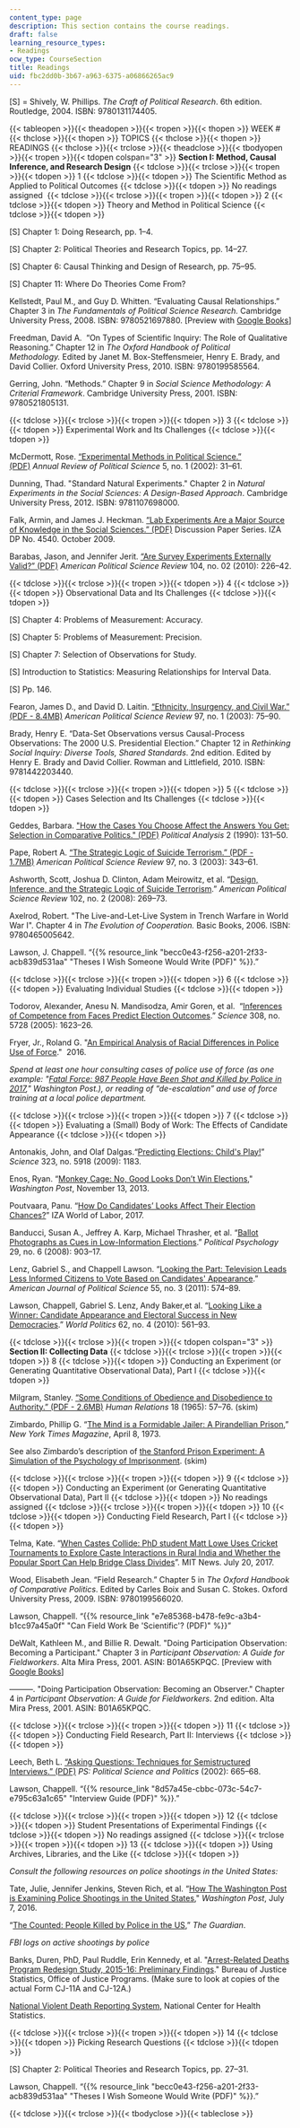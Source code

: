 ```yaml
---
content_type: page
description: This section contains the course readings.
draft: false
learning_resource_types:
- Readings
ocw_type: CourseSection
title: Readings
uid: fbc2dd0b-3b67-a963-6375-a06866265ac9
---
```

\[S\] = Shively, W. Phillips. *The Craft of Political Research*. 6th edition. Routledge, 2004. ISBN: 9780131174405.

{{< tableopen >}}{{< theadopen >}}{{< tropen >}}{{< thopen >}}
WEEK #
{{< thclose >}}{{< thopen >}}
TOPICS
{{< thclose >}}{{< thopen >}}
READINGS
{{< thclose >}}{{< trclose >}}{{< theadclose >}}{{< tbodyopen >}}{{< tropen >}}{{< tdopen colspan="3" >}}
**Section I: Method, Causal Inference, and Research Design**
{{< tdclose >}}{{< trclose >}}{{< tropen >}}{{< tdopen >}}
1
{{< tdclose >}}{{< tdopen >}}
The Scientific Method as Applied to Political Outcomes
{{< tdclose >}}{{< tdopen >}}
No readings assigned 
{{< tdclose >}}{{< trclose >}}{{< tropen >}}{{< tdopen >}}
2
{{< tdclose >}}{{< tdopen >}}
Theory and Method in Political Science
{{< tdclose >}}{{< tdopen >}}

\[S\] Chapter 1: Doing Research, pp. 1–4.

\[S\] Chapter 2: Political Theories and Research Topics, pp. 14–27.

\[S\] Chapter 6: Causal Thinking and Design of Research, pp. 75–95.

\[S\] Chapter 11: Where Do Theories Come From?

Kellstedt, Paul M., and Guy D. Whitten. “Evaluating Causal Relationships.” Chapter 3 in *The Fundamentals of Political Science Research.* Cambridge University Press, 2008. ISBN: 9780521697880. \[Preview with [Google Books](https://books.google.com/books?id=dO-2oTHc6yQC&pg=PA45=onepage#v=onepage&q&f=false)\]

Freedman, David A.  “On Types of Scientific Inquiry: The Role of Qualitative Reasoning.” Chapter 12 in *The Oxford Handbook of Political Methodology.* Edited by Janet M. Box-Steffensmeier, Henry E. Brady, and David Collier. Oxford University Press, 2010. ISBN: 9780199585564.

Gerring, John. “Methods.” Chapter 9 in *Social Science Methodology: A Criterial Framework*. Cambridge University Press, 2001. ISBN: 9780521805131.

{{< tdclose >}}{{< trclose >}}{{< tropen >}}{{< tdopen >}}
3
{{< tdclose >}}{{< tdopen >}}
Experimental Work and Its Challenges
{{< tdclose >}}{{< tdopen >}}

McDermott, Rose. [“Experimental Methods in Political Science.” (PDF)](http://www.uky.edu/AS/PoliSci/Peffley/pdf/McDermott%202002%20EXPERIMENTAL%20METHODS%20IN%20POLITICAL%20SCIENCE.pdf) *Annual Review of Political Science* 5, no. 1 (2002): 31–61.

Dunning, Thad. "Standard Natural Experiments." Chapter 2 in *Natural Experiments in the Social Sciences: A Design-Based Approach*. Cambridge University Press, 2012. ISBN: 9781107698000. 

Falk, Armin, and James J. Heckman. [“Lab Experiments Are a Major Source of Knowledge in the Social Sciences.” (PDF)](http://ftp.iza.org/dp4540.pdf) Discussion Paper Series. IZA DP No. 4540. October 2009.

Barabas, Jason, and Jennifer Jerit. [“Are Survey Experiments Externally Valid?” (PDF)](http://www.jjerit.com/images/BarabasJerit_APSR_2010.pdf) *American Political Science Review* 104, no. 02 (2010): 226–42.

{{< tdclose >}}{{< trclose >}}{{< tropen >}}{{< tdopen >}}
4
{{< tdclose >}}{{< tdopen >}}
Observational Data and Its Challenges
{{< tdclose >}}{{< tdopen >}}

\[S\] Chapter 4: Problems of Measurement: Accuracy. 

\[S\] Chapter 5: Problems of Measurement: Precision.

\[S\] Chapter 7: Selection of Observations for Study.

\[S\] Introduction to Statistics: Measuring Relationships for Interval Data.

\[S\] Pp. 146.

Fearon, James D., and David D. Laitin. [“Ethnicity, Insurgency, and Civil War.” (PDF - 8.4MB)](https://www.cambridge.org/core/journals/american-political-science-review/article/ethnicity-insurgency-and-civil-war/B1D5D0E7C782483C5D7E102A61AD6605) *American Political Science Review* 97, no. 1 (2003): 75–90.

Brady, Henry E. “Data-Set Observations versus Causal-Process Observations: The 2000 U.S. Presidential Election.” Chapter 12 in *Rethinking Social Inquiry: Diverse Tools, Shared Standards*. 2nd edition. Edited by Henry E. Brady and David Collier. Rowman and Littlefield, 2010. ISBN: 9781442203440.

{{< tdclose >}}{{< trclose >}}{{< tropen >}}{{< tdopen >}}
5
{{< tdclose >}}{{< tdopen >}}
Cases Selection and Its Challenges
{{< tdclose >}}{{< tdopen >}}

Geddes, Barbara. ["How the Cases You Choose Affect the Answers You Get: Selection in Comparative Politics." (PDF)](http://citeseerx.ist.psu.edu/viewdoc/download?doi=10.1.1.315.5213&rep=rep1&type=pdf) *Political Analysis* 2 (1990): 131–50.

Pape, Robert A. [“The Strategic Logic of Suicide Terrorism.” (PDF - 1.7MB)](http://www.columbia.edu/itc/journalism/stille/Politics%20Fall%202007/readings%20weeks%206-7/Strategic%20Logic%20of%20Suicide%20Missions.pdf) *American Political Science Review* 97, no. 3 (2003): 343–61.

Ashworth, Scott, Joshua D. Clinton, Adam Meirowitz, et al. “[Design, Inference, and the Strategic Logic of Suicide Terrorism](https://www.jstor.org/stable/27644515?seq=1#page_scan_tab_contents).” *American Political Science Review* 102, no. 2 (2008): 269–73.

Axelrod, Robert. "The Live-and-Let-Live System in Trench Warfare in World War I". Chapter 4 in *The Evolution of Cooperation.* Basic Books, 2006. ISBN: 9780465005642.

Lawson, J. Chappell. “{{% resource_link "becc0e43-f256-a201-2f33-acb839d531aa" "Theses I Wish Someone Would Write (PDF)" %}}.” 

{{< tdclose >}}{{< trclose >}}{{< tropen >}}{{< tdopen >}}
6
{{< tdclose >}}{{< tdopen >}}
Evaluating Individual Studies
{{< tdclose >}}{{< tdopen >}}

Todorov, Alexander, Anesu N. Mandisodza, Amir Goren, et al.  “[Inferences of Competence from Faces Predict Election Outcomes](http://science.sciencemag.org/content/308/5728/1623).” *Science* 308, no. 5728 (2005): 1623–26.

Fryer, Jr., Roland G. "[An Empirical Analysis of Racial Differences in Police Use of Force](https://scholar.harvard.edu/fryer/publications/empirical-analysis-racial-differences-police-use-force)."  2016.

*Spend at least one hour consulting cases of police use of force (as one example: "*[*Fatal Force: 987 People Have Been Shot and Killed by Police in 2017*](https://www.washingtonpost.com/graphics/national/police-shootings-2017/)*," Washington Post.), or reading of “de-escalation” and use of force training at a local police department.*

{{< tdclose >}}{{< trclose >}}{{< tropen >}}{{< tdopen >}}
7
{{< tdclose >}}{{< tdopen >}}
Evaluating a (Small) Body of Work: The Effects of Candidate Appearance
{{< tdclose >}}{{< tdopen >}}

Antonakis, John, and Olaf Dalgas.“[Predicting Elections: Child's Play!](http://science.sciencemag.org/content/323/5918/1183)” *Science* 323, no. 5918 (2009): 1183.

Enos, Ryan. “[Monkey Cage: No, Good Looks Don’t Win Elections](https://www.washingtonpost.com/news/monkey-cage/wp/2013/11/13/no-good-looks-dont-win-elections/?utm_term=.2d2f62778c3a)," *Washington Post*, November 13, 2013.

Poutvaara, Panu. “[How Do Candidates’ Looks Affect Their Election Chances?](https://wol.iza.org/articles/how-do-candidates-looks-affect-their-election-chances/long)” IZA World of Labor, 2017.

Banducci, Susan A., Jeffrey A. Karp, Michael Thrasher, et al. “[Ballot Photographs as Cues in Low-Information Elections](https://www.jstor.org/stable/20447173?seq=1#page_scan_tab_contents).” *Political Psychology* 29, no. 6 (2008): 903–17.

Lenz, Gabriel S., and Chappell Lawson. “[Looking the Part: Television Leads Less Informed Citizens to Vote Based on Candidates' Appearance](http://onlinelibrary.wiley.com/doi/10.1111/j.1540-5907.2011.00511.x/abstract).” *American Journal of Political Science* 55, no. 3 (2011): 574–89.

Lawson, Chappell, Gabriel S. Lenz, Andy Baker,et al. “[Looking Like a Winner: Candidate Appearance and Electoral Success in New Democracies](https://www.jstor.org/stable/40891390?seq=1#page_scan_tab_contents).” *World Politics* 62, no. 4 (2010): 561–93.

{{< tdclose >}}{{< trclose >}}{{< tropen >}}{{< tdopen colspan="3" >}}
**Section II: Collecting Data**
{{< tdclose >}}{{< trclose >}}{{< tropen >}}{{< tdopen >}}
8
{{< tdclose >}}{{< tdopen >}}
Conducting an Experiment (or Generating Quantitative Observational Data), Part I
{{< tdclose >}}{{< tdopen >}}

Milgram, Stanley. [“Some Conditions of Obedience and Disobedience to Authority.” (PDF - 2.6MB)](http://psyc604.stasson.org/Milgram2.pdf) *Human Relations* 18 (1965): 57–76. (skim)

Zimbardo, Phillip G. “[The Mind is a Formidable Jailer: A Pirandellian Prison](https://www.nytimes.com/1973/04/08/archives/a-pirandellian-prison-the-mind-is-a-formidable-jailer.html),” *New York Times Magazine*, April 8, 1973.

See also Zimbardo’s description of [the Stanford Prison Experiment: A Simulation of the Psychology of Imprisonment](http://www.prisonexp.org/). (skim)

{{< tdclose >}}{{< trclose >}}{{< tropen >}}{{< tdopen >}}
9
{{< tdclose >}}{{< tdopen >}}
Conducting an Experiment (or Generating Quantitative Observational Data), Part II
{{< tdclose >}}{{< tdopen >}}
No readings assigned
{{< tdclose >}}{{< trclose >}}{{< tropen >}}{{< tdopen >}}
10
{{< tdclose >}}{{< tdopen >}}
Conducting Field Research, Part I
{{< tdclose >}}{{< tdopen >}}

Telma, Kate. “[When Castes Collide: PhD student Matt Lowe Uses Cricket Tournaments to Explore Caste Interactions in Rural India and Whether the Popular Sport Can Help Bridge Class Divides](http://news.mit.edu/2017/mit-student-matt-lowe-uses-cricket-to-study-caste-relations-in-india-0720)”. MIT News. July 20, 2017.

Wood, Elisabeth Jean. “Field Research.” Chapter 5 in *The Oxford Handbook of Comparative Politics*. Edited by Carles Boix and Susan C. Stokes. Oxford University Press, 2009. ISBN: 9780199566020. 

Lawson, Chappell. “{{% resource_link "e7e85368-b478-fe9c-a3b4-b1cc97a45a0f" "Can Field Work Be 'Scientific'? (PDF)" %}}” 

DeWalt, Kathleen M., and Billie R. Dewalt. "Doing Participation Observation: Becoming a Participant." Chapter 3 in *Participant Observation: A Guide for Fieldworkers*. Alta Mira Press, 2001. ASIN: B01A65KPQC. \[Preview with [Google Books](https://books.google.com/books?id=p1wcO3UNXQ4C&pg=PA35=onepage#v=onepage&q&f=false)\]

———. "Doing Participation Observation: Becoming an Observer." Chapter 4 in *Participant Observation: A Guide for Fieldworkers*. 2nd edition. Alta Mira Press, 2001. ASIN: B01A65KPQC. 

{{< tdclose >}}{{< trclose >}}{{< tropen >}}{{< tdopen >}}
11
{{< tdclose >}}{{< tdopen >}}
Conducting Field Research, Part II: Interviews
{{< tdclose >}}{{< tdopen >}}

Leech, Beth L. [“Asking Questions: Techniques for Semistructured Interviews.” (PDF)](https://www.cambridge.org/core/services/aop-cambridge-core/content/view/E1CF8B87E87F36611AEC4D4A20468DE5/S1049096502001129a.pdf/asking-questions-techniques-for-semistructured-interviews.pdf) *PS: Political Science and Politics* (2002): 665–68.

Lawson, Chappell. “{{% resource_link "8d57a45e-cbbc-073c-54c7-e795c63a1c65" "Interview Guide (PDF)" %}}.” 

{{< tdclose >}}{{< trclose >}}{{< tropen >}}{{< tdopen >}}
12
{{< tdclose >}}{{< tdopen >}}
Student Presentations of Experimental Findings
{{< tdclose >}}{{< tdopen >}}
No readings assigned
{{< tdclose >}}{{< trclose >}}{{< tropen >}}{{< tdopen >}}
13
{{< tdclose >}}{{< tdopen >}}
Using Archives, Libraries, and the Like
{{< tdclose >}}{{< tdopen >}}

*Consult the following resources on police shootings in the United States:*

Tate, Julie, Jennifer Jenkins, Steven Rich, et al. “[How The Washington Post is Examining Police Shootings in the United States](https://www.washingtonpost.com/national/how-the-washington-post-is-examining-police-shootings-in-the-united-states/2016/07/07/d9c52238-43ad-11e6-8856-f26de2537a9d_story.html?utm_term=.c516d755ad6e)," *Washington Post*, July 7, 2016. 

“[The Counted: People Killed by Police in the US](https://www.theguardian.com/us-news/ng-interactive/2015/jun/01/the-counted-police-killings-us-database),” *The Guardian*.

*FBI logs on active shootings by police*

Banks, Duren, PhD, Paul Ruddle, Erin Kennedy, et al. "[Arrest-Related Deaths Program Redesign Study, 2015-16: Preliminary Findings](https://www.bjs.gov/index.cfm?ty=pbdetail&iid=5864)." Bureau of Justice Statistics, Office of Justice Programs. (Make sure to look at copies of the actual Form CJ-11A and CJ-12A.)

[National Violent Death Reporting System](https://www.cdc.gov/nchs/comec/nvdrs.htm), National Center for Health Statistics.

{{< tdclose >}}{{< trclose >}}{{< tropen >}}{{< tdopen >}}
14
{{< tdclose >}}{{< tdopen >}}
Picking Research Questions
{{< tdclose >}}{{< tdopen >}}

\[S\] Chapter 2: Political Theories and Research Topics, pp. 27–31.

Lawson, Chappell. “{{% resource_link "becc0e43-f256-a201-2f33-acb839d531aa" "Theses I Wish Someone Would Write (PDF)" %}}.” 

{{< tdclose >}}{{< trclose >}}{{< tbodyclose >}}{{< tableclose >}}